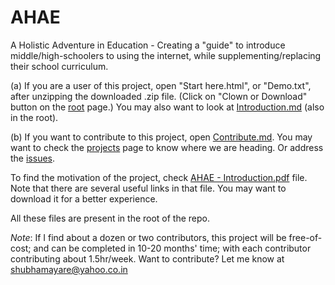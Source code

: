 # AHAE

A Holistic Adventure in Education - Creating a "guide" to introduce middle/high-schoolers to using the internet, while supplementing/replacing their school curriculum.

(a) If you are a user of this project, open "Start here.html", or "Demo.txt", after unzipping the downloaded .zip file. (Click on "Clown or Download" button on the [root](https://github.com/Shubhamkar/AHAE) page.) You may also want to look at [Introduction.md](./Introduction.md) (also in the root).

(b) If you want to contribute to this project, open [Contribute.md](./Contribute.md). You may want to check the [projects](https://github.com/Shubhamkar/AHAE/projects/1) page to know where we are heading. Or address the [issues](https://github.com/Shubhamkar/AHAE/issues).

To find the motivation of the project, check [AHAE - Introduction.pdf](./AHAE%20-%20Introduction.pdf) file. Note that there are several useful links in that file. You may want to download it for a better experience.

All these files are present in the root of the repo.

*Note*: If I find about a dozen or two contributors, this project will be free-of-cost; and can be completed in 10-20 months' time; with each contributor contributing about 1.5hr/week. Want to contribute? Let me know at shubhamayare@yahoo.co.in
